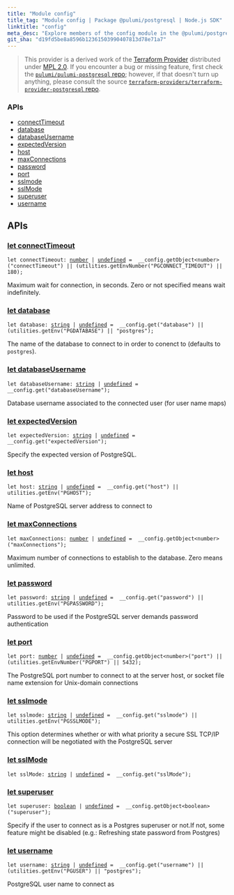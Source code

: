 ```yaml
---
title: "Module config"
title_tag: "Module config | Package @pulumi/postgresql | Node.js SDK"
linktitle: "config"
meta_desc: "Explore members of the config module in the @pulumi/postgresql package."
git_sha: "d19fd5be8a8596b12361503990407813d78e71a7"
---
```


<!-- WARNING: this page was generated by a tool. Do not edit it by hand. -->
<!-- To change it, please see https://github.com/pulumi/docs/tree/master/tools/tscdocgen. -->


> This provider is a derived work of the [Terraform Provider](https://github.com/terraform-providers/terraform-provider-postgresql)
> distributed under [MPL 2.0](https://www.mozilla.org/en-US/MPL/2.0/). If you encounter a bug or missing feature,
> first check the [`pulumi/pulumi-postgresql` repo](https://github.com/pulumi/pulumi-postgresql/issues); however, if that doesn't turn up anything,
> please consult the source [`terraform-providers/terraform-provider-postgresql` repo](https://github.com/terraform-providers/terraform-provider-postgresql/issues).







<h3>APIs</h3>
<ul class="api">
    <li><a href="#connectTimeout"><span class="symbol api"></span>connectTimeout</a></li>
    <li><a href="#database"><span class="symbol api"></span>database</a></li>
    <li><a href="#databaseUsername"><span class="symbol api"></span>databaseUsername</a></li>
    <li><a href="#expectedVersion"><span class="symbol api"></span>expectedVersion</a></li>
    <li><a href="#host"><span class="symbol api"></span>host</a></li>
    <li><a href="#maxConnections"><span class="symbol api"></span>maxConnections</a></li>
    <li><a href="#password"><span class="symbol api"></span>password</a></li>
    <li><a href="#port"><span class="symbol api"></span>port</a></li>
    <li><a href="#sslmode"><span class="symbol api"></span>sslmode</a></li>
    <li><a href="#sslMode"><span class="symbol api"></span>sslMode</a></li>
    <li><a href="#superuser"><span class="symbol api"></span>superuser</a></li>
    <li><a href="#username"><span class="symbol api"></span>username</a></li>
</ul>




<h2 id="apis">APIs</h2>
<h3 class="pdoc-module-header" id="connectTimeout" data-link-title="connectTimeout">
    <a href="https://github.com/pulumi/pulumi-postgresql/blob/{{< param git_sha >}}/sdk/nodejs/config/vars.ts#L12">
        let <strong>connectTimeout</strong>
    </a>
</h3>

<pre class="highlight"><code><span class='kd'>let</span> connectTimeout: <span class='kd'><a href='https://developer.mozilla.org/en-US/docs/Web/JavaScript/Reference/Global_Objects/Number'>number</a></span> | <span class='kd'><a href='https://developer.mozilla.org/en-US/docs/Web/JavaScript/Reference/Global_Objects/undefined'>undefined</a></span> = <span class='s2'> __config.getObject&lt;number&gt;(&#34;connectTimeout&#34;) || (utilities.getEnvNumber(&#34;PGCONNECT_TIMEOUT&#34;) || 180)</span>;</code></pre>

Maximum wait for connection, in seconds. Zero or not specified means wait indefinitely.

<h3 class="pdoc-module-header" id="database" data-link-title="database">
    <a href="https://github.com/pulumi/pulumi-postgresql/blob/{{< param git_sha >}}/sdk/nodejs/config/vars.ts#L16">
        let <strong>database</strong>
    </a>
</h3>

<pre class="highlight"><code><span class='kd'>let</span> database: <span class='kd'><a href='https://developer.mozilla.org/en-US/docs/Web/JavaScript/Reference/Global_Objects/String'>string</a></span> | <span class='kd'><a href='https://developer.mozilla.org/en-US/docs/Web/JavaScript/Reference/Global_Objects/undefined'>undefined</a></span> = <span class='s2'> __config.get(&#34;database&#34;) || (utilities.getEnv(&#34;PGDATABASE&#34;) || &#34;postgres&#34;)</span>;</code></pre>

The name of the database to connect to in order to conenct to (defaults to `postgres`).

<h3 class="pdoc-module-header" id="databaseUsername" data-link-title="databaseUsername">
    <a href="https://github.com/pulumi/pulumi-postgresql/blob/{{< param git_sha >}}/sdk/nodejs/config/vars.ts#L20">
        let <strong>databaseUsername</strong>
    </a>
</h3>

<pre class="highlight"><code><span class='kd'>let</span> databaseUsername: <span class='kd'><a href='https://developer.mozilla.org/en-US/docs/Web/JavaScript/Reference/Global_Objects/String'>string</a></span> | <span class='kd'><a href='https://developer.mozilla.org/en-US/docs/Web/JavaScript/Reference/Global_Objects/undefined'>undefined</a></span> = <span class='s2'> __config.get(&#34;databaseUsername&#34;)</span>;</code></pre>

Database username associated to the connected user (for user name maps)

<h3 class="pdoc-module-header" id="expectedVersion" data-link-title="expectedVersion">
    <a href="https://github.com/pulumi/pulumi-postgresql/blob/{{< param git_sha >}}/sdk/nodejs/config/vars.ts#L24">
        let <strong>expectedVersion</strong>
    </a>
</h3>

<pre class="highlight"><code><span class='kd'>let</span> expectedVersion: <span class='kd'><a href='https://developer.mozilla.org/en-US/docs/Web/JavaScript/Reference/Global_Objects/String'>string</a></span> | <span class='kd'><a href='https://developer.mozilla.org/en-US/docs/Web/JavaScript/Reference/Global_Objects/undefined'>undefined</a></span> = <span class='s2'> __config.get(&#34;expectedVersion&#34;)</span>;</code></pre>

Specify the expected version of PostgreSQL.

<h3 class="pdoc-module-header" id="host" data-link-title="host">
    <a href="https://github.com/pulumi/pulumi-postgresql/blob/{{< param git_sha >}}/sdk/nodejs/config/vars.ts#L28">
        let <strong>host</strong>
    </a>
</h3>

<pre class="highlight"><code><span class='kd'>let</span> host: <span class='kd'><a href='https://developer.mozilla.org/en-US/docs/Web/JavaScript/Reference/Global_Objects/String'>string</a></span> | <span class='kd'><a href='https://developer.mozilla.org/en-US/docs/Web/JavaScript/Reference/Global_Objects/undefined'>undefined</a></span> = <span class='s2'> __config.get(&#34;host&#34;) || utilities.getEnv(&#34;PGHOST&#34;)</span>;</code></pre>

Name of PostgreSQL server address to connect to

<h3 class="pdoc-module-header" id="maxConnections" data-link-title="maxConnections">
    <a href="https://github.com/pulumi/pulumi-postgresql/blob/{{< param git_sha >}}/sdk/nodejs/config/vars.ts#L32">
        let <strong>maxConnections</strong>
    </a>
</h3>

<pre class="highlight"><code><span class='kd'>let</span> maxConnections: <span class='kd'><a href='https://developer.mozilla.org/en-US/docs/Web/JavaScript/Reference/Global_Objects/Number'>number</a></span> | <span class='kd'><a href='https://developer.mozilla.org/en-US/docs/Web/JavaScript/Reference/Global_Objects/undefined'>undefined</a></span> = <span class='s2'> __config.getObject&lt;number&gt;(&#34;maxConnections&#34;)</span>;</code></pre>

Maximum number of connections to establish to the database. Zero means unlimited.

<h3 class="pdoc-module-header" id="password" data-link-title="password">
    <a href="https://github.com/pulumi/pulumi-postgresql/blob/{{< param git_sha >}}/sdk/nodejs/config/vars.ts#L36">
        let <strong>password</strong>
    </a>
</h3>

<pre class="highlight"><code><span class='kd'>let</span> password: <span class='kd'><a href='https://developer.mozilla.org/en-US/docs/Web/JavaScript/Reference/Global_Objects/String'>string</a></span> | <span class='kd'><a href='https://developer.mozilla.org/en-US/docs/Web/JavaScript/Reference/Global_Objects/undefined'>undefined</a></span> = <span class='s2'> __config.get(&#34;password&#34;) || utilities.getEnv(&#34;PGPASSWORD&#34;)</span>;</code></pre>

Password to be used if the PostgreSQL server demands password authentication

<h3 class="pdoc-module-header" id="port" data-link-title="port">
    <a href="https://github.com/pulumi/pulumi-postgresql/blob/{{< param git_sha >}}/sdk/nodejs/config/vars.ts#L40">
        let <strong>port</strong>
    </a>
</h3>

<pre class="highlight"><code><span class='kd'>let</span> port: <span class='kd'><a href='https://developer.mozilla.org/en-US/docs/Web/JavaScript/Reference/Global_Objects/Number'>number</a></span> | <span class='kd'><a href='https://developer.mozilla.org/en-US/docs/Web/JavaScript/Reference/Global_Objects/undefined'>undefined</a></span> = <span class='s2'> __config.getObject&lt;number&gt;(&#34;port&#34;) || (utilities.getEnvNumber(&#34;PGPORT&#34;) || 5432)</span>;</code></pre>

The PostgreSQL port number to connect to at the server host, or socket file name extension for Unix-domain connections

<h3 class="pdoc-module-header" id="sslmode" data-link-title="sslmode">
    <a href="https://github.com/pulumi/pulumi-postgresql/blob/{{< param git_sha >}}/sdk/nodejs/config/vars.ts#L46">
        let <strong>sslmode</strong>
    </a>
</h3>

<pre class="highlight"><code><span class='kd'>let</span> sslmode: <span class='kd'><a href='https://developer.mozilla.org/en-US/docs/Web/JavaScript/Reference/Global_Objects/String'>string</a></span> | <span class='kd'><a href='https://developer.mozilla.org/en-US/docs/Web/JavaScript/Reference/Global_Objects/undefined'>undefined</a></span> = <span class='s2'> __config.get(&#34;sslmode&#34;) || utilities.getEnv(&#34;PGSSLMODE&#34;)</span>;</code></pre>

This option determines whether or with what priority a secure SSL TCP/IP connection will be negotiated with the
PostgreSQL server

<h3 class="pdoc-module-header" id="sslMode" data-link-title="sslMode">
    <a href="https://github.com/pulumi/pulumi-postgresql/blob/{{< param git_sha >}}/sdk/nodejs/config/vars.ts#L41">
        let <strong>sslMode</strong>
    </a>
</h3>

<pre class="highlight"><code><span class='kd'>let</span> sslMode: <span class='kd'><a href='https://developer.mozilla.org/en-US/docs/Web/JavaScript/Reference/Global_Objects/String'>string</a></span> | <span class='kd'><a href='https://developer.mozilla.org/en-US/docs/Web/JavaScript/Reference/Global_Objects/undefined'>undefined</a></span> = <span class='s2'> __config.get(&#34;sslMode&#34;)</span>;</code></pre>
<h3 class="pdoc-module-header" id="superuser" data-link-title="superuser">
    <a href="https://github.com/pulumi/pulumi-postgresql/blob/{{< param git_sha >}}/sdk/nodejs/config/vars.ts#L51">
        let <strong>superuser</strong>
    </a>
</h3>

<pre class="highlight"><code><span class='kd'>let</span> superuser: <span class='kd'><a href='https://developer.mozilla.org/en-US/docs/Web/JavaScript/Reference/Global_Objects/Boolean'>boolean</a></span> | <span class='kd'><a href='https://developer.mozilla.org/en-US/docs/Web/JavaScript/Reference/Global_Objects/undefined'>undefined</a></span> = <span class='s2'> __config.getObject&lt;boolean&gt;(&#34;superuser&#34;)</span>;</code></pre>

Specify if the user to connect as is a Postgres superuser or not.If not, some feature might be disabled (e.g.:
Refreshing state password from Postgres)

<h3 class="pdoc-module-header" id="username" data-link-title="username">
    <a href="https://github.com/pulumi/pulumi-postgresql/blob/{{< param git_sha >}}/sdk/nodejs/config/vars.ts#L55">
        let <strong>username</strong>
    </a>
</h3>

<pre class="highlight"><code><span class='kd'>let</span> username: <span class='kd'><a href='https://developer.mozilla.org/en-US/docs/Web/JavaScript/Reference/Global_Objects/String'>string</a></span> | <span class='kd'><a href='https://developer.mozilla.org/en-US/docs/Web/JavaScript/Reference/Global_Objects/undefined'>undefined</a></span> = <span class='s2'> __config.get(&#34;username&#34;) || (utilities.getEnv(&#34;PGUSER&#34;) || &#34;postgres&#34;)</span>;</code></pre>

PostgreSQL user name to connect as

